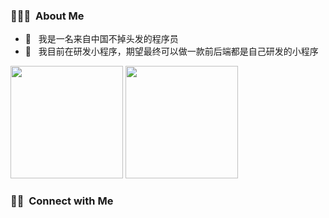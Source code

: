 <h3> 👨🏻‍💻 &nbsp;About Me </h3>

- 🤔 &nbsp; 我是一名来自中国不掉头发的程序员 
- 🌱 &nbsp; 我目前在研发小程序，期望最终可以做一款前后端都是自己研发的小程序

<a align="center"> 
  <img height="180em" src="https://github-readme-stats.vercel.app/api?username=qiaoxuchen&show_icons=true&theme=dark&count_private=true" />
  <img height="180em" src="https://github-readme-stats.vercel.app/api/top-langs/?username=qiaoxuchen&theme=dark&layout=compact" /> 
</a>


<h3> 🤝🏻 &nbsp;Connect with Me </h3>


